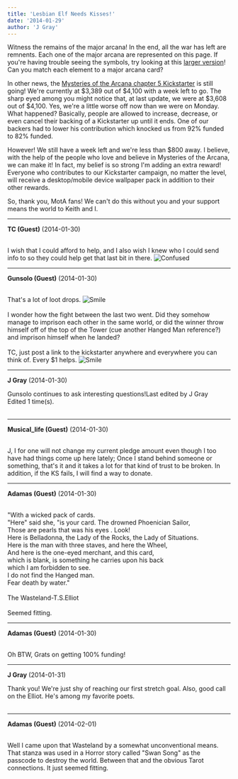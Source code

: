 ```yaml
---
title: 'Lesbian Elf Needs Kisses!'
date: '2014-01-29'
author: 'J Gray'
---
```


<p>Witness the remains of the major arcana! In the end, all the war has left are remnents. Each one of the major arcana are represented on this page. If you're having trouble seeing the symbols, try looking at this <a href="/extras/MotApg04.037.jpg" target="_blank">larger version</a>! Can you match each element to a major arcana card?</p><p>In other news, the <a href="http://www.kickstarter.com/projects/355389852/mysteries-of-the-arcana-chapter-5" target="_blank">Mysteries of the Arcana chapter 5 Kickstarter</a> is still going! We're currently at $3,389 out of $4,100 with a week left to go. The sharp eyed among you might notice that, at last update, we were at $3,608 out of $4,100. Yes, we're a little worse off now than we were on Monday. What happened? Basically, people are allowed to increase, decrease, or even cancel their backing of a Kickstarter up until it ends. One of our backers had to lower his contribution which knocked us from 92% funded to 82% funded.</p><p>However! We still have a week left and we're less than $800 away. I believe, with the help of the people who love and believe in Mysteries of the Arcana, we can make it! In fact, my belief is so strong I'm adding an extra reward! Everyone who contributes to our Kickstarter campaign, no matter the level, will receive a desktop/mobile device wallpaper pack in addition to their other rewards.</p><p>So, thank you, MotA fans! We can't do this without you and your support means the world to Keith and I.</p>

---
**TC (Guest)** (2014-01-30)

<br> I wish that I could afford to help, and I also wish I knew who I could send info to so they could help get that last bit in there. <img src="/smilies/confused4.gif" alt="Confused" border="0">

---
**Gunsolo (Guest)** (2014-01-30)

<br> That's a lot of loot drops. <img src="/smilies/smile.gif" alt="Smile" border="0"><br><br>I wonder how the fight between the last two went. Did they somehow manage to imprison each other in the same world, or did the winner throw himself off of the top of the Tower (cue another Hanged Man reference?) and imprison himself when he landed?<br><br>TC, just post a link to the kickstarter anywhere and everywhere you can think of. Every $1 helps. <img src="/smilies/smile.gif" alt="Smile" border="0"><br>

---
**J Gray** (2014-01-30)

Gunsolo continues to ask interesting questions!Last edited by J Gray<br>Edited 1 time(s).<br><br>

---
**Musical_life (Guest)** (2014-01-30)

<br> J, I for one will not change my current pledge amount even though I too have had things come up here lately; Once I stand behind someone or something, that's it and it takes a lot for that kind of trust to be broken. In addition, if the KS fails, I will find a way to donate.

---
**Adamas (Guest)** (2014-01-30)

<br> "With a wicked pack of cards.<br>"Here" said she, "is your card. The drowned Phoenician Sailor, <br>Those are pearls that was his eyes . Look!<br>Here is Belladonna, the Lady of the Rocks, the Lady of Situations.<br>Here is the man with three staves, and here the Wheel,<br>And here is the one-eyed merchant, and this card,<br>which is blank, is something he carries upon his back<br>which I am forbidden to see. <br>I do not find the Hanged man.<br>Fear death by water."<br><br>The Wasteland-T.S.Elliot<br><br>Seemed fitting.<br>

---
**Adamas (Guest)** (2014-01-30)

<br> Oh BTW, Grats on getting 100% funding!<br>

---
**J Gray** (2014-01-31)

Thank you! We're just shy of reaching our first stretch goal. Also, good call on the Elliot. He's among my favorite poets.<br><br>

---
**Adamas (Guest)** (2014-02-01)

<br> Well I came upon that Wasteland by a somewhat unconventional means. That stanza was used in a Horror story called "Swan Song" as the passcode to destroy the world. Between that and the obvious Tarot connections. It just seemed fitting.<br>

